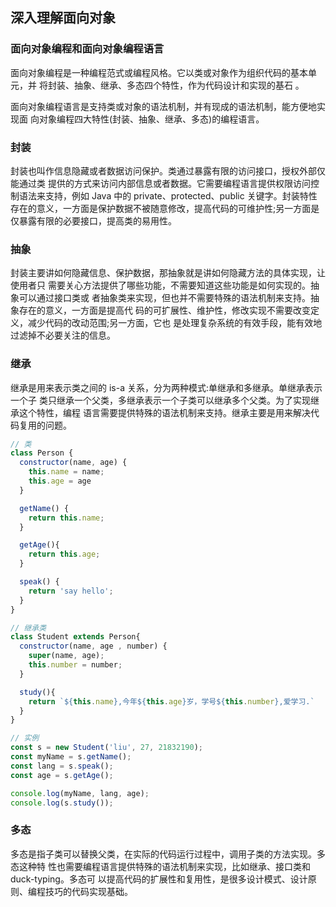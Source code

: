 ## 深入理解面向对象

### 面向对象编程和面向对象编程语言

面向对象编程是一种编程范式或编程风格。它以类或对象作为组织代码的基本单元，并 将封装、抽象、继承、多态四个特性，作为代码设计和实现的基石 。
 
面向对象编程语言是支持类或对象的语法机制，并有现成的语法机制，能方便地实现面
向对象编程四大特性(封装、抽象、继承、多态)的编程语言。


### 封装

封装也叫作信息隐藏或者数据访问保护。类通过暴露有限的访问接口，授权外部仅能通过类 提供的方式来访问内部信息或者数据。它需要编程语言提供权限访问控制语法来支持，例如 Java 中的 private、protected、public 关键字。封装特性存在的意义，一方面是保护数据不被随意修改，提高代码的可维护性;另一方面是仅暴露有限的必要接口，提高类的易用性。

### 抽象

封装主要讲如何隐藏信息、保护数据，那抽象就是讲如何隐藏方法的具体实现，让使用者只
需要关心方法提供了哪些功能，不需要知道这些功能是如何实现的。抽象可以通过接口类或
者抽象类来实现，但也并不需要特殊的语法机制来支持。抽象存在的意义，一方面是提高代
码的可扩展性、维护性，修改实现不需要改变定义，减少代码的改动范围;另一方面，它也
是处理复杂系统的有效手段，能有效地过滤掉不必要关注的信息。

### 继承
继承是用来表示类之间的 is-a 关系，分为两种模式:单继承和多继承。单继承表示一个子 类只继承一个父类，多继承表示一个子类可以继承多个父类。为了实现继承这个特性，编程 语言需要提供特殊的语法机制来支持。继承主要是用来解决代码复用的问题。

``` js
// 类
class Person {
  constructor(name, age) {
    this.name = name;
    this.age = age
  }

  getName() {
    return this.name;
  }

  getAge(){
    return this.age;
  }

  speak() {
    return 'say hello';
  }
}

// 继承类
class Student extends Person{
  constructor(name, age , number) {
    super(name, age);
    this.number = number;
  }

  study(){
    return `${this.name},今年${this.age}岁，学号${this.number},爱学习.`
  }
}

// 实例
const s = new Student('liu', 27, 21832190);
const myName = s.getName();
const lang = s.speak();
const age = s.getAge();

console.log(myName, lang, age);
console.log(s.study());


```

### 多态
多态是指子类可以替换父类，在实际的代码运行过程中，调用子类的方法实现。多态这种特 性也需要编程语言提供特殊的语法机制来实现，比如继承、接口类和duck-typing。多态可 以提高代码的扩展性和复用性，是很多设计模式、设计原则、编程技巧的代码实现基础。
 